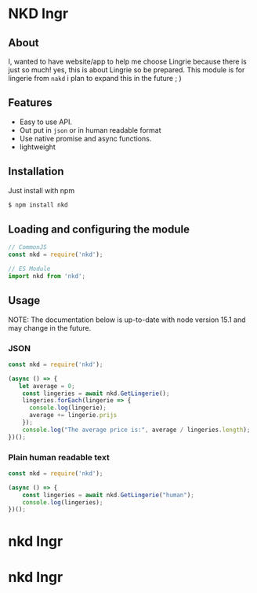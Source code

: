 # NKD lngr

## About
I, wanted to have website/app to help me choose Lingrie because there is just so much! yes, this is about Lingrie so be prepared. This module is for lingerie from `nakd` i plan to expand this in the future ; )

## Features

- Easy to use API.
- Out put in `json` or in human readable format
- Use native promise and async functions.
- lightweight

## Installation

Just install with npm
```sh
$ npm install nkd
```

## Loading and configuring the module

```js
// CommonJS
const nkd = require('nkd');

// ES Module
import nkd from 'nkd';
```
##  Usage

NOTE: The documentation below is up-to-date with node version 15.1 and may change in the future.
### JSON

```js
const nkd = require('nkd');

(async () => {
   let average = 0;
	const lingeries = await nkd.GetLingerie();
    lingeries.forEach(lingerie => {
      console.log(lingerie);
      average += lingerie.prijs
    });
	console.log("The average price is:", average / lingeries.length);
})();
```

### Plain human readable text

```js
const nkd = require('nkd');

(async () => {
	const lingeries = await nkd.GetLingerie("human");
	console.log(lingeries);
})();
```
# nkd lngr
# nkd lngr
